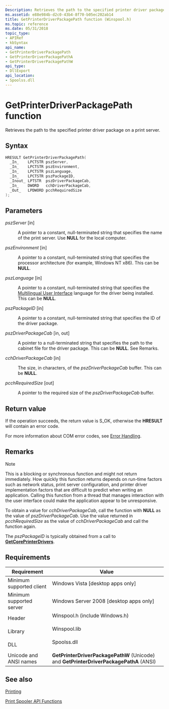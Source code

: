 ```yaml
---
Description: Retrieves the path to the specified printer driver package on a print server.
ms.assetid: e88e984b-d2c0-43b4-8f70-b05ec202ab14
title: GetPrinterDriverPackagePath function (Winspool.h)
ms.topic: reference
ms.date: 05/31/2018
topic_type: 
- APIRef
- kbSyntax
api_name: 
- GetPrinterDriverPackagePath
- GetPrinterDriverPackagePathA
- GetPrinterDriverPackagePathW
api_type: 
- DllExport
api_location: 
- Spoolss.dll
---
```


# GetPrinterDriverPackagePath function

Retrieves the path to the specified printer driver package on a print server.

## Syntax


```C++
HRESULT GetPrinterDriverPackagePath(
  _In_    LPCTSTR pszServer,
  _In_    LPCTSTR pszEnvironment,
  _In_    LPCTSTR pszLanguage,
  _In_    LPCTSTR pszPackageID,
  _Inout_ LPTSTR  pszDriverPackageCab,
  _In_    DWORD   cchDriverPackageCab,
  _Out_   LPDWORD pcchRequiredSize
);
```



## Parameters

<dl> <dt>

*pszServer* \[in\]
</dt> <dd>

A pointer to a constant, null-terminated string that specifies the name of the print server. Use **NULL** for the local computer.

</dd> <dt>

*pszEnvironment* \[in\]
</dt> <dd>

A pointer to a constant, null-terminated string that specifies the processor architecture (for example, Windows NT x86). This can be **NULL**.

</dd> <dt>

*pszLanguage* \[in\]
</dt> <dd>

A pointer to a constant, null-terminated string that specifies the [Multilingual User Interface](/windows/desktop/Intl/mui-resource-management) language for the driver being installed. This can be **NULL**.

</dd> <dt>

*pszPackageID* \[in\]
</dt> <dd>

A pointer to a constant, null-terminated string that specifies the ID of the driver package.

</dd> <dt>

*pszDriverPackageCab* \[in, out\]
</dt> <dd>

A pointer to a null-terminated string that specifies the path to the cabinet file for the driver package. This can be **NULL**. See Remarks.

</dd> <dt>

*cchDriverPackageCab* \[in\]
</dt> <dd>

The size, in characters, of the *pszDriverPackageCab* buffer. This can be **NULL**.

</dd> <dt>

*pcchRequiredSize* \[out\]
</dt> <dd>

A pointer to the required size of the *pszDriverPackageCab* buffer.

</dd> </dl>

## Return value

If the operation succeeds, the return value is S\_OK, otherwise the **HRESULT** will contain an error code.

For more information about COM error codes, see [Error Handling](../com/error-handling-in-com.md).

## Remarks

> [!Note]  
> This is a blocking or synchronous function and might not return immediately. How quickly this function returns depends on run-time factors such as network status, print server configuration, and printer driver implementation factors that are difficult to predict when writing an application. Calling this function from a thread that manages interaction with the user interface could make the application appear to be unresponsive.

 

To obtain a value for *cchDriverPackageCab*, call the function with **NULL** as the value of *pszDriverPackageCab*. Use the value returned in *pcchRequiredSize* as the value of *cchDriverPackageCab* and call the function again.

The *pszPackageID* is typically obtained from a call to [**GetCorePrinterDrivers**](getcoreprinterdrivers.md).

## Requirements



| Requirement | Value |
|-------------------------------------|-----------------------------------------------------------------------------------------------------------|
| Minimum supported client<br/> | Windows Vista \[desktop apps only\]<br/>                                                            |
| Minimum supported server<br/> | Windows Server 2008 \[desktop apps only\]<br/>                                                      |
| Header<br/>                   | <dl> <dt>Winspool.h (include Windows.h)</dt> </dl> |
| Library<br/>                  | <dl> <dt>Winspool.lib</dt> </dl>                   |
| DLL<br/>                      | <dl> <dt>Spoolss.dll</dt> </dl>                    |
| Unicode and ANSI names<br/>   | **GetPrinterDriverPackagePathW** (Unicode) and **GetPrinterDriverPackagePathA** (ANSI)<br/>         |



## See also

<dl> <dt>

[Printing](printdocs-printing.md)
</dt> <dt>

[Print Spooler API Functions](printing-and-print-spooler-functions.md)
</dt> </dl>

 


